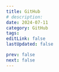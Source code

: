 ```yaml
---
title: GitHub
# description:
date: 2024-07-11
category: GitHub
tags:
editLink: false
lastUpdated: false

prev: false
next: false
---
```


<RouteCatalog :category="$frontmatter.category" />
